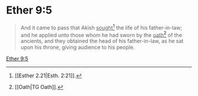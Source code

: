 # Ether 9:5

> And it came to pass that Akish <u>sought</u>[^a] the life of his father-in-law; and he applied unto those whom he had sworn by the <u>oath</u>[^b] of the ancients, and they obtained the head of his father-in-law, as he sat upon his throne, giving audience to his people.

[Ether 9:5](https://www.churchofjesuschrist.org/study/scriptures/bofm/ether/9?lang=eng&id=p5#p5)


[^a]: [[Esther 2.21|Esth. 2:21]].  
[^b]: [[Oath|TG Oath]].  
